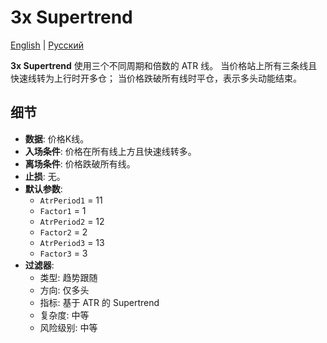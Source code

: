 # 3x Supertrend
[English](README.md) | [Русский](README_ru.md)

**3x Supertrend** 使用三个不同周期和倍数的 ATR 线。
当价格站上所有三条线且快速线转为上行时开多仓；
当价格跌破所有线时平仓，表示多头动能结束。

## 细节
- **数据**: 价格K线。
- **入场条件**: 价格在所有线上方且快速线转多。
- **离场条件**: 价格跌破所有线。
- **止损**: 无。
- **默认参数**:
  - `AtrPeriod1` = 11
  - `Factor1` = 1
  - `AtrPeriod2` = 12
  - `Factor2` = 2
  - `AtrPeriod3` = 13
  - `Factor3` = 3
- **过滤器**:
  - 类型: 趋势跟随
  - 方向: 仅多头
  - 指标: 基于 ATR 的 Supertrend
  - 复杂度: 中等
  - 风险级别: 中等
